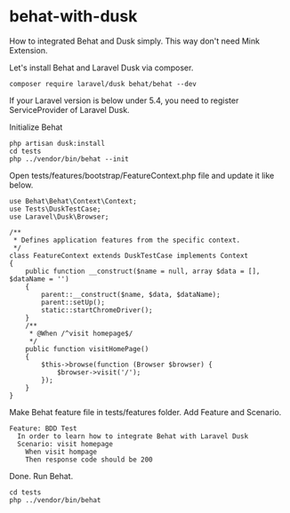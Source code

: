 # behat-with-dusk
How to integrated Behat and Dusk simply. This way don't need Mink Extension. 

Let's install Behat and Laravel Dusk via composer.

    composer require laravel/dusk behat/behat --dev

If your Laravel version is below under 5.4, you need to register ServiceProvider of Laravel Dusk.

Initialize Behat

    php artisan dusk:install
    cd tests
    php ../vendor/bin/behat --init

Open tests/features/bootstrap/FeatureContext.php file and update it like below.

    use Behat\Behat\Context\Context;
    use Tests\DuskTestCase;
    use Laravel\Dusk\Browser;
    
    /**
     * Defines application features from the specific context.
     */
    class FeatureContext extends DuskTestCase implements Context
    {
        public function __construct($name = null, array $data = [], $dataName = '')
        {
            parent::__construct($name, $data, $dataName);
            parent::setUp();
            static::startChromeDriver();
        }
        /**
         * @When /^visit homepage$/
         */
        public function visitHomePage()
        {
            $this->browse(function (Browser $browser) {
                $browser->visit('/');
            });
        }
    }


Make Behat feature file in tests/features folder. Add Feature and Scenario.

    Feature: BDD Test
      In order to learn how to integrate Behat with Laravel Dusk
      Scenario: visit homepage
        When visit hompage
        Then response code should be 200

Done. Run Behat. 

    cd tests
    php ../vendor/bin/behat
    



